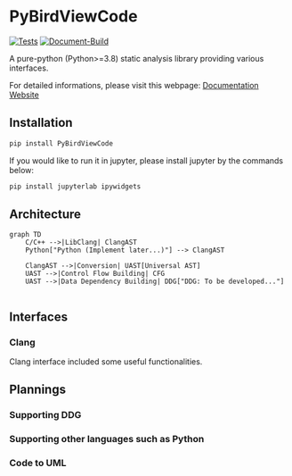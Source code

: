 # PyBirdViewCode
<!-- <svg t="1712932897209" class="icon" viewBox="0 0 1024 1024" version="1.1" xmlns="http://www.w3.org/2000/svg" p-id="4262" width="200" height="200"><path d="M512 74.666667l-146.346667 39.253333-192.426666 719.36c-1.28 6.4-2.56 13.226667-2.56 20.053333 0 47.36 37.973333 85.333333 85.333333 85.333334h512c47.36 0 85.333333-37.973333 85.333333-85.333334 0-6.826667-1.28-13.653333-2.56-20.053333l-58.026666-218.026667L725.333333 682.666667l8.533334 42.666666h-161.706667l121.173333-121.173333-60.16-60.16L451.84 725.333333H290.133333l148.906667-554.666666h145.92l62.293333 231.68 69.546667-69.973334-58.453333-218.453333L512 74.666667M480 213.333333v416l64-64V213.333333h-64m364.373333 119.466667l-120.746666 120.746667-30.293334-30.293334-60.16 60.586667 120.32 120.32 60.586667-60.16-30.293333-30.293333 120.746666-120.746667-60.16-60.16z" p-id="4263" fill="#1296db"></path></svg> -->
[![Tests](https://github.com/hzyrc6011/PyBirdViewCode/actions/workflows/python-app.yml/badge.svg)](https://github.com/hzyrc6011/PyBirdViewCode/actions/workflows/python-app.yml)
[![Document-Build](https://github.com/hzyrc6011/PyBirdViewCode/actions/workflows/pages/pages-build-deployment/badge.svg)](https://github.com/hzyrc6011/PyBirdViewCode/actions/workflows/pages/pages-build-deployment)

A pure-python (Python>=3.8) static analysis library providing various interfaces.

For detailed informations, please visit this webpage:
[Documentation Website](https://hzyrc6011.github.io/PyBirdViewCode/)

## Installation

```bash
pip install PyBirdViewCode
```

If you would like to run it in jupyter, please install jupyter by the commands below:

```bash
pip install jupyterlab ipywidgets
```

## Architecture

```mermaid
graph TD
    C/C++ -->|LibClang| ClangAST
    Python["Python (Implement later...)"] --> ClangAST

    ClangAST -->|Conversion| UAST[Universal AST]
    UAST -->|Control Flow Building| CFG
    UAST -->|Data Dependency Building| DDG["DDG: To be developed..."]
    
```

## Interfaces

### Clang

Clang interface included some useful functionalities.

## Plannings

### Supporting DDG

### Supporting other languages such as Python

### Code to UML

